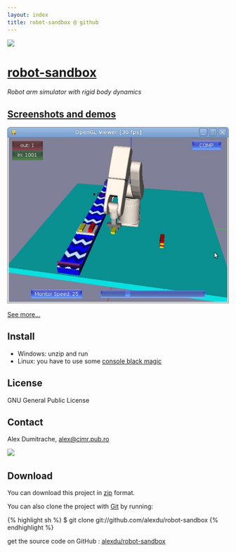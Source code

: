 ```yaml
---
layout: index
title: robot-sandbox @ github
---
```



<div class="download">
  <a href="http://github.com/alexdu/robot-sandbox/zipball/master">
    <img border="0" width="90" src="http://github.com/images/modules/download/zip.png"></a>
</div>

[robot-sandbox](http://github.com/alexdu/robot-sandbox)
=======================================================

*Robot arm simulator with rigid body dynamics*

[Screenshots and demos](demos.html)
-----------------------------------
[belt1]: screenshot-conveyor-belt-1.jpg
[belt2]: screenshot-conveyor-belt-2.jpg
[draw-rose]: screenshot-robot-drawing-rose.jpg
[hanoi]: screenshot-hanoi-towers.jpg

![robot-sandbox screenshot][belt1]

[See more...](demos.html)

Install
-------

* Windows: unzip and run
* Linux: you have to use some [console black magic](install.html)


License
-------

GNU General Public License 

Contact
-------

Alex Dumitrache, <alex@cimr.pub.ro>


<div class="download">
  <a href="http://github.com/alexdu/robot-sandbox/zipball/master">
    <img border="0" width="90" src="http://github.com/images/modules/download/zip.png"></a>
</div>

Download
--------

You can download this project in [zip](http://github.com/alexdu/robot-sandbox/zipball/master) format.

You can also clone the project with [Git](http://git-scm.com) by running:

{% highlight sh %}
$ git clone git://github.com/alexdu/robot-sandbox
{% endhighlight %}

<div class="footer">
  get the source code on GitHub : <a href="http://github.com/alexdu/robot-sandbox">alexdu/robot-sandbox</a>
</div>


  
